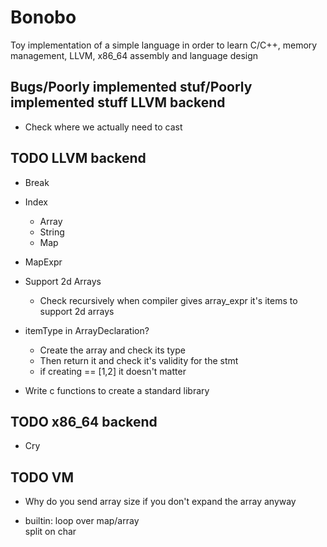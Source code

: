 # Bonobo

Toy implementation of a simple language in order to learn C/C++, memory management, LLVM, x86_64 assembly and language design


## Bugs/Poorly implemented stuf/Poorly implemented stuff  LLVM backend

* Check where we actually need to cast

## TODO LLVM backend


* Break

* Index
    * Array
    * String
    * Map

* MapExpr

* Support 2d Arrays
    * Check recursively when compiler gives array_expr it's items to support 2d arrays

* itemType in ArrayDeclaration?
    * Create the array and check its type 
    * Then return it and check it's validity for the stmt
    * if creating == [1,2] it doesn't matter


* Write c functions to create a standard library

## TODO x86_64 backend

* Cry


## TODO VM 

* Why do you send array size if you don't expand the array anyway

* builtin:
    loop over map/array    
    split on char
